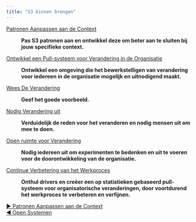 ```yaml
---
title: "S3 binnen brengen"
---
```



  <dt><a href="adapt-patterns-to-context.html">Patronen Aanpassen aan de Context</a></dt>
  <dd><p><strong>Pas S3 patronen aan en ontwikkel deze om beter aan te sluiten bij jouw specifieke context.</strong></p></dd>

  <dt><a href="create-a-pull-system-for-organizational-change.html">Ontwikkel een Pull-systeem voor Verandering in de Organisatie</a></dt>
  <dd><p><strong>Ontwikkel een omgeving die het bewerkstelligen van verandering voor iedereen in de organisatie mogelijk en uitnodigend maakt. </strong></p></dd>

  <dt><a href="be-the-change.html">Wees De Verandering</a></dt>
  <dd><p><strong>Geef het goede voorbeeld.</strong></p></dd>

  <dt><a href="invite-change.html">Nodig Verandering uit</a></dt>
  <dd><p><strong>Verduidelijk de reden voor het veranderen en nodig mensen uit om mee te doen.</strong></p></dd>

  <dt><a href="open-space-for-change.html">Open ruimte voor Verandering</a></dt>
  <dd><p><strong>Nodig iedereen uit om experimenten te bedenken en uit te voeren voor de doorontwikkeling van de organisatie.</strong></p></dd>

  <dt><a href="continuous-improvement-of-work-process.html">Continue Verbetering van het Werkproces</a></dt>
  <dd><p><strong>Onthul drivers en creëer een op statistieken gebaseerd pull-systeem voor organisatorische veranderingen, door voortdurend het werkproces te verbeteren en verfijnen.</strong></p></dd>


[&#9654; Patronen Aanpassen aan de Context](adapt-patterns-to-context.html)<br/>[&#9664; Open Systemen](open-systems.html)

